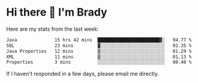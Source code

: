 # Hi there 👋 I'm Brady

Here are my stats from the last week:
<!--START_SECTION:waka-->

```txt
Java              15 hrs 42 mins  ███████████████████████▓░   94.77 %
SQL               23 mins         ▓░░░░░░░░░░░░░░░░░░░░░░░░   02.35 %
Java Properties   12 mins         ▒░░░░░░░░░░░░░░░░░░░░░░░░   01.29 %
XML               11 mins         ▒░░░░░░░░░░░░░░░░░░░░░░░░   01.13 %
Properties        3 mins          ░░░░░░░░░░░░░░░░░░░░░░░░░   00.40 %
```

<!--END_SECTION:waka-->

If I haven't responded in a few days, please email me directly. 
